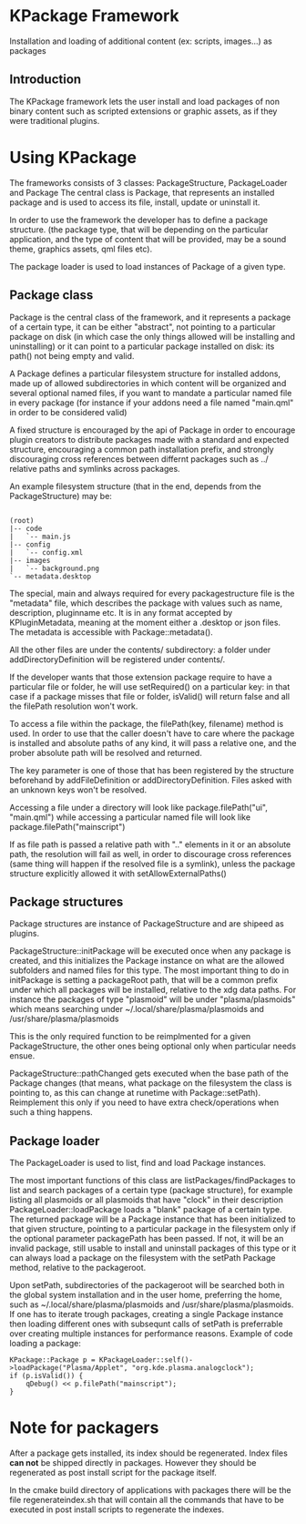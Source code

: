 # KPackage Framework

Installation and loading of additional content (ex: scripts, images...) as packages

## Introduction

The KPackage framework lets the user install and load packages of non binary content such as scripted extensions or graphic assets, as if they were traditional plugins.

# Using KPackage

The frameworks consists of 3 classes: PackageStructure, PackageLoader and Package
The central class is Package, that represents an installed package and is used to access its file, install, update or uninstall it.

In order to use the framework the developer has to define a package structure. (the package type, that will be depending on the particular application, and the type of content that will be provided, may be a sound theme, graphics assets, qml files etc).

The package loader is used to load instances of Package of a given type.

## Package class

Package is the central class of the framework, and it represents a package of a certain type, it can be either "abstract", not pointing to a particular package on disk (in which case the only things allowed will be installing and uninstalling) or it can point to a particular package installed on disk: its path() not being empty and valid.

A Package defines a particular filesystem structure for installed addons, made up of allowed subdirectories in which content will be organized and several optional named files, if you want to mandate a particular named file in every package (for instance if your addons need a file named "main.qml" in order to be considered valid)

A fixed structure is encouraged by the api of Package in order to encourage plugin creators to distribute packages made with a standard and expected structure, encouraging a common path installation prefix, and strongly discouraging cross references between differnt packages such as ../ relative paths and symlinks across packages.

An example filesystem structure (that in the end, depends from the PackageStructure) may be:

```

(root)
|-- code
|   `-- main.js
|-- config
|   `-- config.xml
|-- images
|   `-- background.png
`-- metadata.desktop

```

The special, main and always required for every packagestructure file is the "metadata" file, which describes the package with values such as name, description, pluginname etc. It is in any format accepted by KPluginMetadata, meaning at the moment either a .desktop or json files. The metadata is accessible with Package::metadata().

All the other files are under the contents/ subdirectory: a folder under addDirectoryDefinition will be registered under contents/.

If the developer wants that those extension package require to have a particular file or folder, he will use setRequired() on a particular key: in that case if a package misses that file or folder, isValid() will return false and all the filePath resolution won't work.

To access a file within the package, the filePath(key, filename) method is used. In order to use that the caller doesn't have to care where the package is installed and absolute paths of any kind, it will pass a relative one, and the prober absolute path will be resolved and returned.

The key parameter is one of those that has been registered by the structure beforehand by addFileDefinition or addDirectoryDefinition. Files asked with an unknown keys won't be resolved.

Accessing a file under a directory will look like package.filePath("ui", "main.qml") while accessing a particular named file will look like package.filePath("mainscript")

If as file path is passed a relative path with ".." elements in it or an absolute path, the resolution will fail as well, in order to discourage cross references (same thing will happen if the resolved file is a symlink), unless the package structure explicitly allowed it with setAllowExternalPaths()


## Package structures

Package structures are instance of PackageStructure and are shipeed as plugins.

PackageStructure::initPackage will be executed once when any package is created, and this initializes the Package instance on what are the allowed subfolders and named files for this type. The most important thing to do in initPackage is setting a packageRoot path, that will be a common prefix under which all packages will be installed, relative to the xdg data paths. For instance the packages of type "plasmoid" will be under "plasma/plasmoids" which means searching under ~/.local/share/plasma/plasmoids and /usr/share/plasma/plasmoids

This is the only required function to be reimplmented for a given PackageStructure, the other ones being optional only when particular needs ensue.

PackageStructure::pathChanged gets executed when the base path of the Package changes (that means, what package on the filesystem the class is pointing to, as this can change at runetime with Package::setPath). Reimplement this only if you need to have extra check/operations when such a thing happens.

## Package loader

The PackageLoader is used to list, find and load Package instances.

The most important functions of this class are listPackages/findPackages to list and search packages of a certain type (package structure), for example listing all plasmoids or all plasmoids that have "clock" in their description PackageLoader::loadPackage loads a "blank" package of a certain type. The returned package will be a Package instance that has been initialized to that given structure, pointing to a particular package in the filesystem only if the optional parameter packagePath has been passed. If not, it will be an invalid package, still usable to install and uninstall packages of this type or it can always load a package on the filesystem with the setPath Package method, relative to the packageroot.

Upon setPath, subdirectories of the packageroot will be searched both in the global system installation and in the user home, preferring the home, such as ~/.local/share/plasma/plasmoids and /usr/share/plasma/plasmoids. If one has to iterate trough packages, creating a single Package instance then loading different ones with subsequnt calls of setPath is preferrable over creating multiple instances for performance reasons.
Example of code loading a package:

```
KPackage::Package p = KPackageLoader::self()->loadPackage("Plasma/Applet", "org.kde.plasma.analogclock");
if (p.isValid()) {
    qDebug() << p.filePath("mainscript");
}
```

# Note for packagers

After a package gets installed, its index should be regenerated. Index files **can not** be shipped directly in packages. However they should be regenerated as post install script for the package itself.

In the cmake build directory of applications with packages there will be the file regenerateindex.sh that will contain all the commands that have to be executed in post install scripts to regenerate the indexes.

